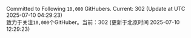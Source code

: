 Committed to Following `10,000` GitHubers. Current: <!-- FOLLOWING_COUNT -->302<!-- FOLLOWING_COUNT --> (Update at UTC <!-- LAST_UPDATED -->2025-07-10 04:29:23<!-- LAST_UPDATED -->)<br>
致力于关注`10,000`个GitHuber。当前：<!-- FOLLOWING_COUNT -->302<!-- FOLLOWING_COUNT --> (更新于北京时间 <!-- LAST_UPDATED_CST -->2025-07-10 12:29:23<!-- LAST_UPDATED_CST -->)
